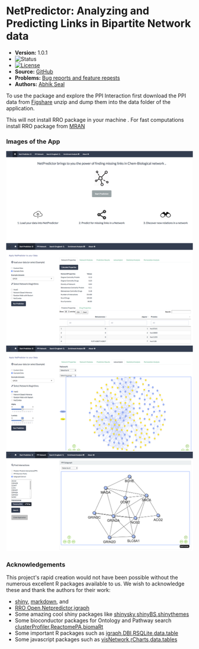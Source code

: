 <!--- 
  NOTE: this file is modified by running `redocument`, via `README.Rmd`
  only the Version line is modified.
 -->

# NetPredictor: Analyzing and Predicting Links in Bipartite Network data

* **Version:** 1.0.1
* ![Status](http://img.shields.io/badge/status-In_development_%28STABLE%29-red.svg?style=flat)
* [![License](http://img.shields.io/badge/license-AGPL--3-orange.svg?style=flat)](https://www.gnu.org/licenses/agpl-3.0.html)
* **Source:** [GitHub](https://github.com/abhik1368/Shiny_NetPredictor)
* **Problems:** [Bug reports and feature reqests](https://github.com/abhik1368/netpredicter/issues)
* **Authors:** [Abhik Seal](https://www.linkedin.com/in/abseal)


To use the package and explore the PPI Interaction first download the PPI data from [Figshare](https://figshare.com/articles/Interactome_data/5572774) unzip and dump them into the data folder of the application.


This will not install RRO package in your machine . For fast computations install RRO package from [MRAN](https://mran.revolutionanalytics.com/download/#download)

### Images of the App
![Network Properties](figures/Fig1.png)
![Network Plots](figures/Fig2.png)
![DrugBank Predictions](figures/Fig3.png)
![Ontology and Pathway Search](figures/Fig4.png)

### Acknowledgements

This project's rapid creation would not have been possible without
the numerous excellent R packages available to us.  We wish to
acknowledge these and thank the authors for their work:

* [shiny](http://cran.r-project.org/web/packages/shiny/index.html), [markdown](http://cran.r-project.org/web/packages/markdown/index.html), and 
* [RRO Open](https://mran.revolutionanalytics.com/open/),[Netpredictor](https://github.com/abhik1368/netpredicter),[igraph](https://cran.r-project.org/web/packages/igraph/index.html)
* Some amazing cool shiny packages like [shinysky](https://github.com/AnalytixWare/ShinySky),[shinyBS](https://github.com/ebailey78/shinyBS),[shinythemes](https://github.com/rstudio/shinythemes)
* Some bioconductor packages for Ontology and Pathway search
[clusterProfiler](http://bioconductor.org/packages/release/bioc/html/clusterProfiler.html),[ReactomePA](http://bioconductor.org/packages/release/bioc/html/ReactomePA.html),[biomaRt](http://bioconductor.org/packages/release/bioc/html/biomaRt.html)
* Some important R packages such as
[igraph](http://igraph.org/r/),[DBI](https://cran.r-project.org/web/packages/DBI/index.html),[RSQLite](https://cran.r-project.org/web/packages/RSQLite/index.html),[data.table](https://cran.r-project.org/web/packages/data.table/index.html)
* Some javascript packages such as [visNetwork](http://dataknowledge.github.io/visNetwork/),[rCharts](http://rcharts.io/),[data.tables](https://cran.r-project.org/web/packages/data.table/index.html)




